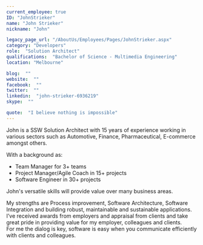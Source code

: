 ```yaml
---
current_employee: true
ID: "JohnStrieker"
name: "John Strieker"
nickname: "John"

legacy_page_url: "/AboutUs/Employees/Pages/JohnStrieker.aspx"
category: "Developers"
role:  "Solution Architect"
qualifications:  "Bachelor of Science - Multimedia Engineering"
location: "Melbourne"

blog:  ""
website:  ""
facebook:  ""
twitter:  ""
linkedin:  "john-strieker-6936219"
skype:  ""

quote:  "I believe nothing is impossible"
---
```


John is a SSW Solution Architect with 15 years of experience working in various sectors such as Automotive, Finance, Pharmaceutical, E-commerce amongst others.

With a background as:  

* Team Manager for 3+ teams  
* Project Manager/Agile Coach in 15+ projects  
* Software Engineer in 30+ projects

John's versatile skills will provide value over many business areas.  

My strengths are Process improvement, Software Architecture, Software Integration and building robust, maintainable and sustainable applications.  
I’ve received awards from employers and appraisal from clients and take great pride in providing value for my employer, colleagues and clients.  
For me the dialog is key, software is easy when you communicate efficiently with clients and colleagues.  
